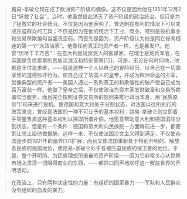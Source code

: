 > 路易-拿破仑现在成了欧洲资产阶级的偶像。这不仅是因为他在1851年12月2日“拯救了社会”，当时，他虽然借此消灭了资产阶级的政治统治，但只是为了拯救它的社会统治。不仅是因为他表明了，普选制在有利的情况下可以变成压迫群众的工具；不仅是因为在他的统治下工业、商业、特别是投机事业和交易所欺骗勾当盛况空前。而首先是因为，资产阶级认为他是同它骨肉相连的第一个“大政治家”。他像任何真正的资产者一样，也是暴发户。他曾“历尽千辛万苦”：在意大利是烧炭党人的密谋家，在瑞士是炮兵军官，在英国是负债累累的贵族流浪汉和特别警察[15]，可是，无论在何时何地，他都是王位追求者，——就是这样一个人以自己的冒险经历，以自己在一切国家里的道德败坏行为，使自己成了法国人的皇帝，并成为欧洲命运的主宰，就像典型的资产者——美国人通过一系列真正的和欺骗性的破产使自己成为百万富翁一样。他做了皇帝之后，不仅使政治为资本家发财致富和交易所欺骗勾当服务，而且完全按照证券交易所的规则来推行政治本身，用“民族原则”[16]来进行投机。使德国和意大利处于分割状态，对法国以往所执行的政策来说，曾经是法国的一种不可让予的基本权利；路易-拿破仑则立即着手零星售卖这种基本权利以换取所谓补偿。他愿意帮助意大利和德国消除分割状态，但是有一个条件：德国和意大利向民族统一方面每前进一步，都要割让领土给他做报酬。这样一来，不仅使法国沙文主义得到满足，不仅使帝国逐步向1801年的疆界[17]扩展，而且又使法国重新处于特别开明的、解放各民族的强国地位，使路易-拿破仑处于各被压迫民族的保卫者的地位。于是，整个开明的、为民族理想所振奋的资产阶级——因为它非常关心从世界市场上肃清一切阻碍商业的东西，——都异口同声地欢呼这一解放世界的开明活动。

> 在政治上，只有两种决定性的力量：有组织的国家暴力——军队和人民群众没有组织的自发的暴力。
